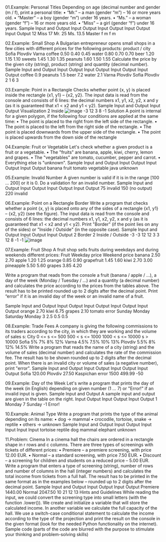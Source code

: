 01.Example: Personal Titles
Depending on age (decimal number and gender (m / f), print a personal title:
• “Mr.” – a man (gender “m”) – 16 or more years old.
• “Master” – a boy (gender “m”) under 16 years.
• “Ms.” – a woman (gender “f”) – 16 or more years old.
• “Miss” – a girl (gender “f”) under 16 years.
Sample Input and Output
Input Output Input Output Input Output Input Output 
12    Miss   17    Mr.    25    Ms.    13.5  Master
f            m            f            m

02.Example: Small Shop
A Bulgarian entrepreneur opens small shops in a few cities with different prices for the following
products:
product / city Sofia Plovdiv Varna 
coffee         0.50  0.40    0.45
water          0.80  0.70    0.70
beer           1.20  1.15    1.10
sweets         1.45  1.30    1.35
peanuts        1.60  1.50    1.55
Calculate the price by the given city (string), product (string) and quantity (decimal number).
Sample Input and Output
Input  Output Input   Output Input  Output Input   Output 
coffee 0.9    peanuts 1.5    beer   7.2    water   2.1
Varna         Plovdiv        Sofia         Plovdiv
2             1              6             3

03.Example: Point in a Rectangle
Checks whether point {x, y} is placed inside the rectangle {x1, y1} – {x2, y2}. The input data is read 
from the console and consists of 6 lines: the decimal numbers x1, y1, x2, y2, x and y (as it is guaranteed 
that x1 < x2 and y1 < y2).
Sample Input and Output
Input Output  Visualization
2     Inside  ![image](https://user-images.githubusercontent.com/7139995/236699500-0d2c82ac-f4b0-4c65-9256-00dd6b8f1232.png)
-3
12
3
8
-1
Solution
A point is internal for a given polygon, if the following four conditions are applied at the same time:
• The point is placed to the right from the left side of the rectangle.
• The point is placed to the left from the right side of the rectangle.
• The point is placed downwards from the upper side of the rectangle.
• The point is placed upwards from the down side of the rectangle

04.Example: Fruit or Vegetable
Let's check whether a given product is a fruit or a vegetable.
• The "fruits" are banana, apple, kiwi, cherry, lemon and grapes.
• The "vegetables" are tomato, cucumber, pepper and carrot.
• Everything else is "unknown".
Sample Input and Output
Input  Output Input  Output     Input Output
banana fruit  tomato vegetable  java  unknown

05.Example: Invalid Number
A given number is valid if it is in the range [100 … 200] or it is 0. Do a validation for an invalid number.
Sample Input and Output
Input Output  Input Output      Input Output
75    invalid 150   (no output) 220   invalid

06.Example: Point on a Rectangle Border
Write a program that checks whether a point {x, y} is placed onto 
any of the sides of a rectangle {x1, y1} – {x2, y2} (see the figure).
The input data is read from the console and consists of 6 lines: 
the decimal numbers x1, y1, x2, y2, x and y (as it is guaranteed 
that x1 < x2 and y1 < y2). Print "Border" (if the point lies on any 
of the sides) or "Inside / Outside" (in the opposite case).
Sample Input and Output
Input Output Input Output 
2     Border 2     Inside / Outside
-3          -3
12           12
3            3
12           8
-1          -1
![image](https://github.com/Sasho80/4.1.ComplexCondition/assets/7139995/4e22282a-839c-42d6-aa56-62ac119d7e5a)

07.Example: Fruit Shop
A fruit shop sells fruits during weekdays and during weekends different prices:
Fruit      Weekday price Weekend price 
banana     2.50          2.70
apple      1.20          1.25
orange     0.85          0.90
grapefruit 1.45          1.60
kiwi       2.70          3.00
pineapple  5.50          5.60
grapes     3.85          4.20

Write a program that reads from the console a fruit (banana / apple / …), a day of the week (Monday 
/ Tuesday / …) and a quantity (a decimal number) and calculates the price according to the prices from 
the tables above. The result has to be printed rounded up to 2 digits after the decimal point. Print
“error” if it is an invalid day of the week or an invalid name of a fruit.

Sample Input and Output
Input  Output Input  Output Input   Output Input Output 
orange 2.70   kiwi   6.75   grapes  2.10   tomato error
Sunday        Monday        Saturday       Monday
3             2.5           0.5            0.5

08.Example: Trade Fees
A company is giving the following commissions to its traders according to the city, in which they are 
working and the volume of sales s:
City    0 <= s <= 500 500 < s <= 1000  1000 < s <= 10000   s > 10000 
Sofia   5%            7%               8%                  12%
Varna   4.5%          7.5%             10%                 13%
Plovdiv 5.5%          8%               12%                 14.5%
Write a program that reads the name of a city (string) and the volume of sales (decimal number) and 
calculates the rate of the commission fee. The result has to be shown rounded up to 2 digits after the 
decimal point. When there is an invalid city or volume of sales (a negative number), print "error".
Sample Input and Output
Input  Output  Input   Output Input      Output 
Sofia  120.00  Plovdiv 27.50  Kaspichan  error
1500           499.99         -50

09.Example: Day of the Week
Let's write a program that prints the day of the week (in English) depending 
on given number (1 … 7) or "Error!" if an invalid input is given.
Sample Input and Output
A sample input and output are given in the table on the right.
Input Output Input  Output Input  Output 
1     Monday 7      Sunday -1     Error!

10.Example: Animal Type
Write a program that prints the type of the animal depending on its name:
• dog -> mammal
• crocodile, tortoise, snake -> reptile
• others -> unknown
Sample Input and Output
Input    Output  Input Input  Input    Input 
tortoise reptile dog   mammal elephant unknown

11.Problem: Cinema
In a cinema hall the chairs are ordered in a rectangle shape in r rows and c columns. There are three 
types of screenings with tickets of different prices:
• Premiere – a premiere screening, with price 12.00 EUR.
• Normal – a standard screening, with price 7.50 EUR.
• Discount – a screening for children and students on a reduced price – 5.00 EUR.
Write a program that enters a type of screening (string), number of rows and number of columns in 
the hall (integer numbers) and calculates the total income from tickets from a full hall. The result has 
to be printed in the same format as in the examples below – rounded up to 2 digits after the decimal 
point.
Sample Input and Output
Input    Output  Input  Output 
Premiere 1440.00 Normal 2047.50
10               21
12               13
Hints and Guidelines
While reading the input, we could convert the screening type into small letters (with the function
 .lower()). We create and initialize a variable that will store the calculated income. In another 
variable we calculate the full capacity of the hall. We use a switch-case conditional statement to 
calculate the income according to the type of the projection and print the result on the console in the 
given format (look for the needed Python functionality on the internet). Sample code (parts of the code 
are blurred with the purpose to stimulate your thinking and problem-solving skills)

